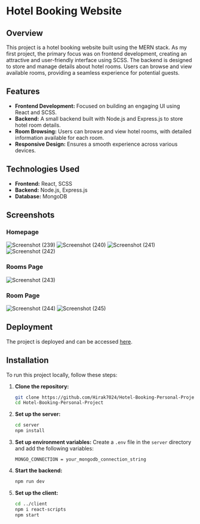 
# Hotel Booking Website

## Overview
This project is a hotel booking website built using the MERN stack. As my first project, the primary focus was on frontend development, creating an attractive and user-friendly interface using SCSS. The backend is designed to store and manage details about hotel rooms. Users can browse and view available rooms, providing a seamless experience for potential guests.

## Features
- **Frontend Development:** Focused on building an engaging UI using React and SCSS.
- **Backend:** A small backend built with Node.js and Express.js to store hotel room details.
- **Room Browsing:** Users can browse and view hotel rooms, with detailed information available for each room.
- **Responsive Design:** Ensures a smooth experience across various devices.

## Technologies Used
- **Frontend:** React, SCSS
- **Backend:** Node.js, Express.js
- **Database:** MongoDB

## Screenshots
### Homepage
![Screenshot (239)](https://github.com/Hirak7024/Hotel-Booking-Personal-Project/assets/118119209/4e9ca4eb-4051-4491-859d-38d6e48effb5)
![Screenshot (240)](https://github.com/Hirak7024/Hotel-Booking-Personal-Project/assets/118119209/b1f8105a-7fba-4724-8bd2-1513dfaf9bae)
![Screenshot (241)](https://github.com/Hirak7024/Hotel-Booking-Personal-Project/assets/118119209/7bc3bf44-4c6e-4c94-95ae-6546038d1037)
![Screenshot (242)](https://github.com/Hirak7024/Hotel-Booking-Personal-Project/assets/118119209/6f51b030-61be-4297-9215-2aab8567ac86)

### Rooms Page
![Screenshot (243)](https://github.com/Hirak7024/Hotel-Booking-Personal-Project/assets/118119209/8e3c4968-b609-4143-b850-479b21523a77)

### Room Page
![Screenshot (244)](https://github.com/Hirak7024/Hotel-Booking-Personal-Project/assets/118119209/f4069a44-02ad-4221-b35b-a1dd2d496b6b)
![Screenshot (245)](https://github.com/Hirak7024/Hotel-Booking-Personal-Project/assets/118119209/26b0af3c-359a-4b9e-a583-ce61d0b171db)

## Deployment
The project is deployed and can be accessed [here](https://hotel-booking-personal-project-1.vercel.app/).

## Installation
To run this project locally, follow these steps:

1. **Clone the repository:**
   ```sh
   git clone https://github.com/Hirak7024/Hotel-Booking-Personal-Project.git
   cd Hotel-Booking-Personal-Project
   ```

2. **Set up the server:**
   ```sh
   cd server
   npm install
   ```

3. **Set up environment variables:**
   Create a `.env` file in the `server` directory and add the following variables:
   ```env
   MONGO_CONNECTION = your_mongodb_connection_string
   ```

4. **Start the backend:**
   ```sh
   npm run dev
   ```

5. **Set up the client:**
   ```sh
   cd ../client
   npm i react-scripts
   npm start
   ```
